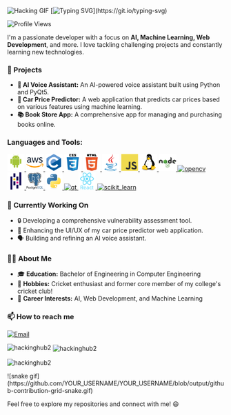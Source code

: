 ![Hacking GIF](https://gifdb.com/images/high/green-static-background-hacking-zxdixjwjemrjnoen.gif)
[![Typing SVG](https://readme-typing-svg.herokuapp.com?color=blue&lines=Hi+there,+I'm+Jatin+Talekar+👋;Welcome+to+my+GitHub!)](https://git.io/typing-svg)

![Profile Views](https://komarev.com/ghpvc/?username=hackinghub2&color=blue)

I'm a passionate developer with a focus on **AI, Machine Learning, Web Development**, and more. I love tackling challenging projects and constantly learning new technologies.

### 🚀 Projects
- **🌟 AI Voice Assistant:** An AI-powered voice assistant built using Python and PyQt5.
- **🚗 Car Price Predictor:** A web application that predicts car prices based on various features using machine learning.
- **📚 Book Store App:** A comprehensive app for managing and purchasing books online.

<h3 align="left">Languages and Tools:</h3>
<p align="left">
  <a href="https://developer.android.com" target="_blank" rel="noreferrer">
    <img src="https://raw.githubusercontent.com/devicons/devicon/master/icons/android/android-original-wordmark.svg" alt="android" width="40" height="40"/>
  </a>
  <a href="https://aws.amazon.com" target="_blank" rel="noreferrer">
    <img src="https://raw.githubusercontent.com/devicons/devicon/master/icons/amazonwebservices/amazonwebservices-original-wordmark.svg" alt="aws" width="40" height="40"/>
  </a>
  <a href="https://www.cprogramming.com/" target="_blank" rel="noreferrer">
    <img src="https://raw.githubusercontent.com/devicons/devicon/master/icons/c/c-original.svg" alt="c" width="40" height="40"/>
  </a>
  <a href="https://www.w3schools.com/css/" target="_blank" rel="noreferrer">
    <img src="https://raw.githubusercontent.com/devicons/devicon/master/icons/css3/css3-original-wordmark.svg" alt="css3" width="40" height="40"/>
  </a>

  </a>
  <a href="https://www.w3.org/html/" target="_blank" rel="noreferrer">
    <img src="https://raw.githubusercontent.com/devicons/devicon/master/icons/html5/html5-original-wordmark.svg" alt="html5" width="40" height="40"/>
  </a>
  <a href="https://www.java.com" target="_blank" rel="noreferrer">
    <img src="https://raw.githubusercontent.com/devicons/devicon/master/icons/java/java-original.svg" alt="java" width="40" height="40"/>
  </a>
  <a href="https://developer.mozilla.org/en-US/docs/Web/JavaScript" target="_blank" rel="noreferrer">
    <img src="https://raw.githubusercontent.com/devicons/devicon/master/icons/javascript/javascript-original.svg" alt="javascript" width="40" height="40"/>
  </a>
  <a href="https://www.linux.org/" target="_blank" rel="noreferrer">
    <img src="https://raw.githubusercontent.com/devicons/devicon/master/icons/linux/linux-original.svg" alt="linux" width="40" height="40"/>
  </a>
  <a href="https://nodejs.org" target="_blank" rel="noreferrer">
    <img src="https://raw.githubusercontent.com/devicons/devicon/master/icons/nodejs/nodejs-original-wordmark.svg" alt="nodejs" width="40" height="40"/>
  </a>
  <a href="https://opencv.org/" target="_blank" rel="noreferrer">
    <img src="https://www.vectorlogo.zone/logos/opencv/opencv-icon.svg" alt="opencv" width="40" height="40"/>
  </a>
  <a href="https://pandas.pydata.org/" target="_blank" rel="noreferrer">
    <img src="https://raw.githubusercontent.com/devicons/devicon/2ae2a900d2f041da66e950e4d48052658d850630/icons/pandas/pandas-original.svg" alt="pandas" width="40" height="40"/>
  </a>
  <a href="https://www.postgresql.org" target="_blank" rel="noreferrer">
    <img src="https://raw.githubusercontent.com/devicons/devicon/master/icons/postgresql/postgresql-original-wordmark.svg" alt="postgresql" width="40" height="40"/>
  </a>
  <a href="https://www.python.org" target="_blank" rel="noreferrer">
    <img src="https://raw.githubusercontent.com/devicons/devicon/master/icons/python/python-original.svg" alt="python" width="40" height="40"/>
  </a>
  <a href="https://www.qt.io/" target="_blank" rel="noreferrer">
    <img src="https://upload.wikimedia.org/wikipedia/commons/0/0b/Qt_logo_2016.svg" alt="qt" width="40" height="40"/>
  </a>
  <a href="https://reactjs.org/" target="_blank" rel="noreferrer">
    <img src="https://raw.githubusercontent.com/devicons/devicon/master/icons/react/react-original-wordmark.svg" alt="react" width="40" height="40"/>
  </a>

  <a href="https://scikit-learn.org/" target="_blank" rel="noreferrer">
    <img src="https://upload.wikimedia.org/wikipedia/commons/0/05/Scikit_learn_logo_small.svg" alt="scikit_learn" width="40" height="40"/>
  </a>
</p>

### 🌱 Currently Working On
- 🔒 Developing a comprehensive vulnerability assessment tool.
- 🎨 Enhancing the UI/UX of my car price predictor web application.
- 🗣️ Building and refining an AI voice assistant.

### 🧑‍💻 About Me
- 🎓 **Education:** Bachelor of Engineering in Computer Engineering
- 🏏 **Hobbies:** Cricket enthusiast and former core member of my college's cricket club!
- 💼 **Career Interests:** AI, Web Development, and Machine Learning

### 📫 How to reach me
[![Email](https://img.shields.io/badge/-Email-D14836?style=flat-square&logo=gmail&logoColor=white)](mailto:jtalekar2003@gmail.com)
<p>
  <img align="left" src="https://github-readme-stats.vercel.app/api/top-langs?username=hackinghub2&show_icons=true&locale=en&layout=compact&theme=merko" alt="hackinghub2" />
</p>
<p>&nbsp;<img align="center" src="https://github-readme-stats.vercel.app/api?username=hackinghub2&show_icons=true&locale=en&theme=merko" alt="hackinghub2" /></p>
<p><img align="center" src="https://github-readme-streak-stats.herokuapp.com/?user=hackinghub2&theme=merko" alt="hackinghub2" /></p>
![snake gif](https://github.com/YOUR_USERNAME/YOUR_USERNAME/blob/output/github-contribution-grid-snake.gif)

Feel free to explore my repositories and connect with me! 😄
